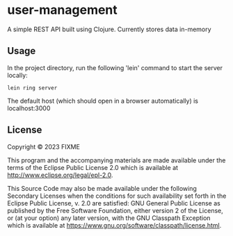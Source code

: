 # user-management

A simple REST API built using Clojure. Currently stores data in-memory 

## Usage

In the project directory, run the following 'lein' command to start the server locally:

``lein ring server``

The default host (which should open in a browser automatically) is localhost:3000

## License

Copyright © 2023 FIXME

This program and the accompanying materials are made available under the
terms of the Eclipse Public License 2.0 which is available at
http://www.eclipse.org/legal/epl-2.0.

This Source Code may also be made available under the following Secondary
Licenses when the conditions for such availability set forth in the Eclipse
Public License, v. 2.0 are satisfied: GNU General Public License as published by
the Free Software Foundation, either version 2 of the License, or (at your
option) any later version, with the GNU Classpath Exception which is available
at https://www.gnu.org/software/classpath/license.html.
